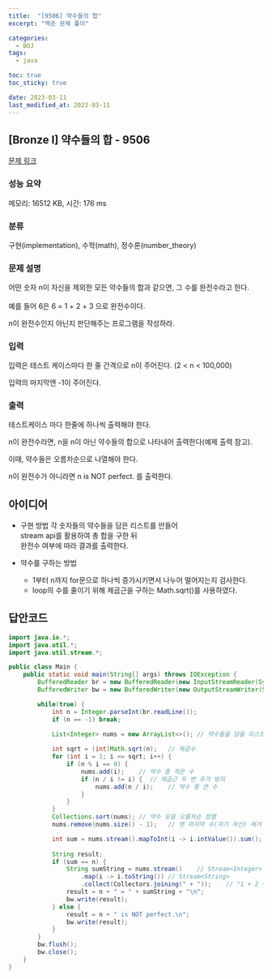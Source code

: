 ```yaml
---
title:  "[9506] 약수들의 합"
excerpt: "백준 문제 풀이"

categories:
  - BOJ
tags:
  - java

toc: true
toc_sticky: true

date: 2023-03-11
last_modified_at: 2023-03-11
---
```

## [Bronze I] 약수들의 합 - 9506 

[문제 링크](https://www.acmicpc.net/problem/9506) 

### 성능 요약

메모리: 16512 KB, 시간: 176 ms

### 분류

구현(implementation), 수학(math), 정수론(number_theory)

### 문제 설명

<p>어떤 숫자 n이 자신을 제외한 모든 약수들의 합과 같으면, <span style="line-height:1.6em">그 수를 완전수라고 한다. </span></p>

<p>예를 들어 6은 6 = 1 + 2 + 3 으로 완전수이다.</p>

<p>n이 완전수인지 아닌지 판단해주는 프로그램을 작성하라.</p>

### 입력 

 <p>입력은 테스트 케이스마다 한 줄 간격으로 n이 주어진다. (2 < n < 100,000)</p>

<p>입력의 마지막엔 -1이 주어진다.</p>

### 출력 

 <p>테스트케이스 마다 한줄에 하나씩 출력해야 한다.</p>

<p>n이 완전수라면, n을 n이 아닌 약수들의 합으로 나타내어 출력한다(예제 출력 참고).</p>

<p>이때, 약수들은 오름차순으로 나열해야 한다.</p>

<p>n이 완전수가 아니라면 n is NOT perfect. 를 출력한다.</p>

## 아이디어
- 구현 방법
    각 숫자들의 약수들을 담은 리스트를 만들어  
    stream api를 활용하여 총 합을 구한 뒤  
    완전수 여부에 따라 결과를 출력한다.  

- 약수를 구하는 방법  
    - 1부터 n까지 for문으로 하나씩 증가시키면서 나누어 떨어지는지 검사한다.  
    - loop의 수를 줄이기 위해 제곱근을 구하는 Math.sqrt()를 사용하였다.  

## 답안코드
```java
import java.io.*;
import java.util.*;
import java.util.stream.*;

public class Main {
    public static void main(String[] args) throws IOException {
        BufferedReader br = new BufferedReader(new InputStreamReader(System.in));
        BufferedWriter bw = new BufferedWriter(new OutputStreamWriter(System.out));

        while(true) {
            int n = Integer.parseInt(br.readLine());
            if (n == -1) break;
            
            List<Integer> nums = new ArrayList<>(); // 약수들을 담을 리스트

            int sqrt = (int)Math.sqrt(n);   // 제곱수
            for (int i = 1; i <= sqrt; i++) {
                if (n % i == 0) {
                    nums.add(i);    // 약수 중 작은 수
                    if (n / i != i) {  // 제곱근 두 번 추가 방지
                        nums.add(n / i);    // 약수 중 큰 수
                    }
                }
            }
            Collections.sort(nums); // 약수 모음 오름차순 정렬
            nums.remove(nums.size() - 1);   // 맨 마지막 수(자기 자신) 제거

            int sum = nums.stream().mapToInt(i -> i.intValue()).sum();  // 자기 자신을 제외한 약수들의 총 합
            
            String result;
            if (sum == n) {
                String sumString = nums.stream()    // Stream<Integer>
                    .map(i -> i.toString()) // Stream<String>
                    .collect(Collectors.joining(" + "));    // "1 + 2 + 3"
                result = n + " = " + sumString + "\n";
                bw.write(result);
            } else {
                result = n + " is NOT perfect.\n";
                bw.write(result);
            }
        }
        bw.flush();
        bw.close();
    }
}
```